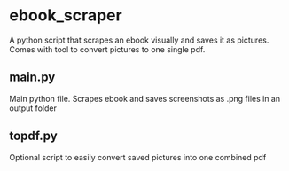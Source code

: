 # ebook_scraper
A python script that scrapes an ebook visually and saves it as pictures. Comes with tool to convert pictures to one single pdf.

## main.py
Main python file. Scrapes ebook and saves screenshots as .png files in an output folder

## topdf.py
Optional script to easily convert saved pictures into one combined pdf
